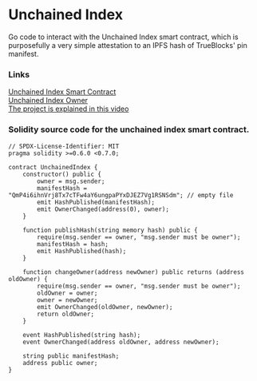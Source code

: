 # Unchained Index

Go code to interact with the Unchained Index smart contract, which is purposefully a very simple attestation to an IPFS hash of TrueBlocks' pin manifest.

### Links

[Unchained Index Smart Contract](https://etherscan.io/address/0xcfd7f3b24f3551741f922fd8c4381aa4e00fc8fd)  
[Unchained Index Owner](https://etherscan.io/address/0xAaCfb3880147061cCA2a9305eb076Bf889731870)  
[The project is explained in this video]()

### Solidity source code for the unchained index smart contract.
```
// SPDX-License-Identifier: MIT
pragma solidity >=0.6.0 <0.7.0;

contract UnchainedIndex {
    constructor() public {
        owner = msg.sender;
        manifestHash = "QmP4i6ihnVrj8Tx7cTFw4aY6ungpaPYxDJEZ7Vg1RSNSdm"; // empty file
        emit HashPublished(manifestHash);
        emit OwnerChanged(address(0), owner);
    }

    function publishHash(string memory hash) public {
        require(msg.sender == owner, "msg.sender must be owner");
        manifestHash = hash;
        emit HashPublished(hash);
    }

    function changeOwner(address newOwner) public returns (address oldOwner) {
        require(msg.sender == owner, "msg.sender must be owner");
        oldOwner = owner;
        owner = newOwner;
        emit OwnerChanged(oldOwner, newOwner);
        return oldOwner;
    }

    event HashPublished(string hash);
    event OwnerChanged(address oldOwner, address newOwner);

    string public manifestHash;
    address public owner;
}
```

